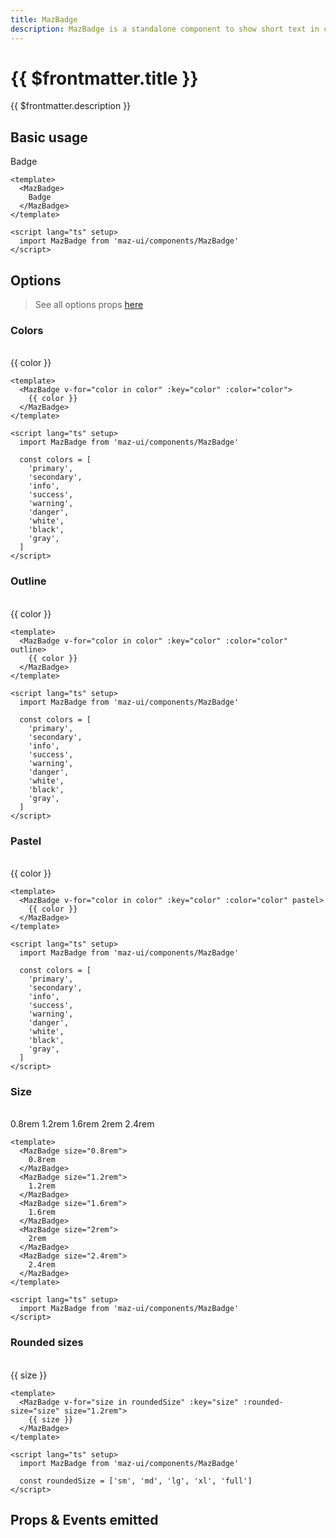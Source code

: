 ```yaml
---
title: MazBadge
description: MazBadge is a standalone component to show short text in colored container
---
```


# {{ $frontmatter.title }}

{{ $frontmatter.description }}

<!--@include: ./../mixins/getting-started.md-->

## Basic usage

<MazBadge>
  Badge
</MazBadge>

```vue
<template>
  <MazBadge>
    Badge
  </MazBadge>
</template>

<script lang="ts" setup>
  import MazBadge from 'maz-ui/components/MazBadge'
</script>
```

## Options

> See all options props [here](#props-events-emitted)

### Colors

<br />

<div class="flex space-between gap-05 items-center flex-wrap">
  <MazBadge v-for="color in colors" :key="color" :color="color">
    {{ color }}
  </MazBadge>
</div>

```vue
<template>
  <MazBadge v-for="color in color" :key="color" :color="color">
    {{ color }}
  </MazBadge>
</template>

<script lang="ts" setup>
  import MazBadge from 'maz-ui/components/MazBadge'

  const colors = [
    'primary',
    'secondary',
    'info',
    'success',
    'warning',
    'danger',
    'white',
    'black',
    'gray',
  ]
</script>
```

### Outline

<br />

<div class="flex space-between gap-05 items-center flex-wrap">
  <MazBadge v-for="color in colors" :key="color" :color="color" outline>
    {{ color }}
  </MazBadge>
</div>

```vue
<template>
  <MazBadge v-for="color in color" :key="color" :color="color" outline>
    {{ color }}
  </MazBadge>
</template>

<script lang="ts" setup>
  import MazBadge from 'maz-ui/components/MazBadge'

  const colors = [
    'primary',
    'secondary',
    'info',
    'success',
    'warning',
    'danger',
    'white',
    'black',
    'gray',
  ]
</script>
```

### Pastel

<br />

<div class="flex space-between gap-05 items-center flex-wrap">
  <MazBadge v-for="color in colors" :key="color" :color="color" pastel>
    {{ color }}
  </MazBadge>
</div>

```vue
<template>
  <MazBadge v-for="color in color" :key="color" :color="color" pastel>
    {{ color }}
  </MazBadge>
</template>

<script lang="ts" setup>
  import MazBadge from 'maz-ui/components/MazBadge'

  const colors = [
    'primary',
    'secondary',
    'info',
    'success',
    'warning',
    'danger',
    'white',
    'black',
    'gray',
  ]
</script>
```

### Size

<br />

<div class="flex space-between gap-05 items-center flex-wrap">
  <MazBadge size="0.8rem">
    0.8rem
  </MazBadge>
  <MazBadge size="1.2rem">
    1.2rem
  </MazBadge>
  <MazBadge size="1.6rem">
    1.6rem
  </MazBadge>
  <MazBadge size="2rem">
    2rem
  </MazBadge>
  <MazBadge size="2.4rem">
    2.4rem
  </MazBadge>
</div>

```vue
<template>
  <MazBadge size="0.8rem">
    0.8rem
  </MazBadge>
  <MazBadge size="1.2rem">
    1.2rem
  </MazBadge>
  <MazBadge size="1.6rem">
    1.6rem
  </MazBadge>
  <MazBadge size="2rem">
    2rem
  </MazBadge>
  <MazBadge size="2.4rem">
    2.4rem
  </MazBadge>
</template>

<script lang="ts" setup>
  import MazBadge from 'maz-ui/components/MazBadge'
</script>
```

### Rounded sizes

<br />

<div class="flex space-between gap-05 items-center flex-wrap">
  <MazBadge v-for="size in roundedSize" :key="size" :rounded-size="size" size="1.2rem">
    {{ size }}
  </MazBadge>
</div>

```vue
<template>
  <MazBadge v-for="size in roundedSize" :key="size" :rounded-size="size" size="1.2rem">
    {{ size }}
  </MazBadge>
</template>

<script lang="ts" setup>
  import MazBadge from 'maz-ui/components/MazBadge'

  const roundedSize = ['sm', 'md', 'lg', 'xl', 'full']
</script>
```

<script lang="ts" setup>
  const colors = [
    'primary',
    'secondary',
    'info',
    'success',
    'warning',
    'danger',
    'white',
    'black',
    'gray',
  ]

  const roundedSize = ['sm', 'md', 'lg', 'xl', 'full']
</script>

## Props & Events emitted

<ComponentPropDoc component="MazBadge" />

